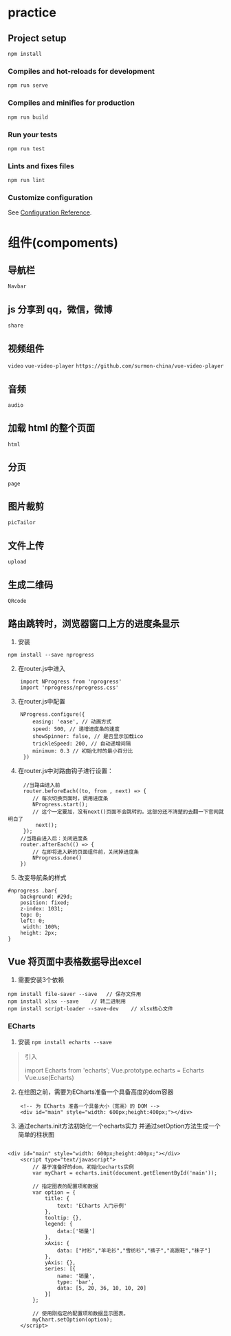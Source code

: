 # practice

## Project setup

```
npm install
```

### Compiles and hot-reloads for development

```
npm run serve
```

### Compiles and minifies for production

```
npm run build
```

### Run your tests

```
npm run test
```

### Lints and fixes files

```
npm run lint
```

### Customize configuration

See [Configuration Reference](https://cli.vuejs.org/config/).

# 组件(compoments)

## 导航栏

`Navbar`

## js 分享到 qq，微信，微博

`share`

## 视频组件

`video`
`vue-video-player`
`https://github.com/surmon-china/vue-video-player`

## 音频

`audio`

## 加载 html 的整个页面

`html`

## 分页

`page`

## 图片裁剪

`picTailor`

## 文件上传

`upload`

## 生成二维码

`QRcode`

## 路由跳转时，浏览器窗口上方的进度条显示

1. 安装

`npm install --save nprogress`

2. 在router.js中进入
```
    import NProgress from 'nprogress'
    import 'nprogress/nprogress.css'
```
    
3. 在router.js中配置
```
    NProgress.configure({     
        easing: 'ease', // 动画方式
        speed: 500, // 递增进度条的速度
        showSpinner: false, // 是否显示加载ico
        trickleSpeed: 200, // 自动递增间隔
        minimum: 0.3 // 初始化时的最小百分比
     })
```

4. 在router.js中对路由钩子进行设置：
```
     //当路由进入前
     router.beforeEach((to, from , next) => {
        // 每次切换页面时，调用进度条
        NProgress.start();
        // 这个一定要加，没有next()页面不会跳转的。这部分还不清楚的去翻一下官网就明白了
         next();
     });
    //当路由进入后：关闭进度条
    router.afterEach(() => {  
        // 在即将进入新的页面组件前，关闭掉进度条
        NProgress.done()
    })
```

5. 改变导航条的样式
```
#nprogress .bar{
    background: #29d;
    position: fixed;
    z-index: 1031;
    top: 0;
    left: 0;
     width: 100%;
    height: 2px;
}
```

## Vue 将页面中表格数据导出excel

1. 需要安装3个依赖
```
npm install file-saver --save   // 保存文件用
npm install xlsx --save    // 转二进制用
npm install script-loader --save-dev    // xlsx核心文件

```

### ECharts
1. 安装
    `npm install echarts --save`

> 引入 
>
> import Echarts from 'echarts';
> Vue.prototype.echarts = Echarts
> Vue.use(Echarts)
2. 在绘图之前，需要为ECharts准备一个具备高度的dom容器
```
    <!-- 为 ECharts 准备一个具备大小（宽高）的 DOM -->
    <div id="main" style="width: 600px;height:400px;"></div>
```
3. 通过echarts.init方法初始化一个echarts实力 并通过setOption方法生成一个简单的柱状图
```

<div id="main" style="width: 600px;height:400px;"></div>
    <script type="text/javascript">
        // 基于准备好的dom，初始化echarts实例
        var myChart = echarts.init(document.getElementById('main'));

        // 指定图表的配置项和数据
        var option = {
            title: {
                text: 'ECharts 入门示例'
            },
            tooltip: {},
            legend: {
                data:['销量']
            },
            xAxis: {
                data: ["衬衫","羊毛衫","雪纺衫","裤子","高跟鞋","袜子"]
            },
            yAxis: {},
            series: [{
                name: '销量',
                type: 'bar',
                data: [5, 20, 36, 10, 10, 20]
            }]
        };

        // 使用刚指定的配置项和数据显示图表。
        myChart.setOption(option);
    </script>
```